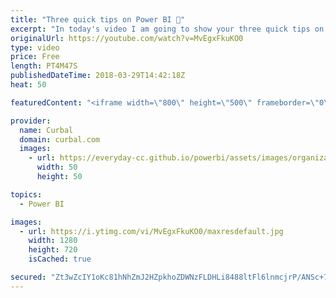 ```yaml
---
title: "Three quick tips on Power BI 💨"
excerpt: "In today's video I am going to show your three quick tips on how to work faster and better in Power BI.  The tips are: 1. Align your visuals in all directions with a few clicks 2. Remove (blank) from dynamic titles  3. How to document your measures and columns for your users.  Easy tips that will make"
originalUrl: https://youtube.com/watch?v=MvEgxFkuKO0
type: video
price: Free
length: PT4M47S
publishedDateTime: 2018-03-29T14:42:18Z
heat: 50

featuredContent: "<iframe width=\"800\" height=\"500\" frameborder=\"0\" src=\"https://www.youtube.com/embed/MvEgxFkuKO0\" allow=\"accelerometer; autoplay; encrypted-media; gyroscope; picture-in-picture\" allowfullscreen></iframe>"

provider:
  name: Curbal
  domain: curbal.com
  images:
    - url: https://everyday-cc.github.io/powerbi/assets/images/organizations/curbal.com-50x50.jpg
      width: 50
      height: 50

topics:
  - Power BI

images:
  - url: https://i.ytimg.com/vi/MvEgxFkuKO0/maxresdefault.jpg
    width: 1280
    height: 720
    isCached: true

secured: "Zt3wZcIY1oKc81hNhZmJ2HZpkhoZDWNzFLDHLi8488ltFl6lnmcjrP/ANSc+7DpEa/J/eskaFRijopcc15Lw1CDXkGEqUulasydwpLGgTIDq88943yeeZZg53GwoC3/Z6AYuzFuB6Ld4wgx5R83PbVN5OBXHcNnonP+0SEJWbo8QEIcE22xYfrI3sBQuApKujpzzFj1oiTyR0rOWwzFi6KLyqa9zkpSCmzeM+0wovIttXxV7zJyBtBR+Bv7dLqfnAbPIbIXykRZKZ/TR54ydxgF/0YagiMG7L3YJBWtgzgHQofuXXSlAfHZCQ3qYZV8S+OFD9NyriZOFMYV1gMkcdLaRvu75SkdabmNibnW+MPMis4LHfsnn+UBrm7JNa8mhxbnf0ocKkxajakGQXEMaHY0JPORAeha3fscZ3Pr7css=;LXDRplC8NB+V70jjrqdY+g=="
---
```



